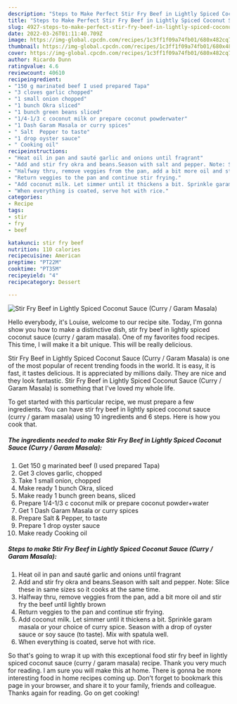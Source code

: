 ```yaml
---
description: "Steps to Make Perfect Stir Fry Beef in Lightly Spiced Coconut Sauce (Curry / Garam Masala)"
title: "Steps to Make Perfect Stir Fry Beef in Lightly Spiced Coconut Sauce (Curry / Garam Masala)"
slug: 4927-steps-to-make-perfect-stir-fry-beef-in-lightly-spiced-coconut-sauce-curry-garam-masala
date: 2022-03-26T01:11:40.709Z
image: https://img-global.cpcdn.com/recipes/1c3ff1f09a74fb01/680x482cq70/stir-fry-beef-in-lightly-spiced-coconut-sauce-curry-garam-masala-recipe-main-photo.jpg
thumbnail: https://img-global.cpcdn.com/recipes/1c3ff1f09a74fb01/680x482cq70/stir-fry-beef-in-lightly-spiced-coconut-sauce-curry-garam-masala-recipe-main-photo.jpg
cover: https://img-global.cpcdn.com/recipes/1c3ff1f09a74fb01/680x482cq70/stir-fry-beef-in-lightly-spiced-coconut-sauce-curry-garam-masala-recipe-main-photo.jpg
author: Ricardo Dunn
ratingvalue: 4.6
reviewcount: 40610
recipeingredient:
- "150 g marinated beef I used prepared Tapa"
- "3 cloves garlic chopped"
- "1 small onion chopped"
- "1 bunch Okra sliced"
- "1 bunch green beans sliced"
- "1/4-1/3 c coconut milk or prepare coconut powderwater"
- "1 Dash Garam Masala or curry spices"
- " Salt  Pepper to taste"
- "1 drop oyster sauce"
- " Cooking oil"
recipeinstructions:
- "Heat oil in pan and sauté garlic and onions until fragrant"
- "Add and stir fry okra and beans.Season with salt and pepper. Note: Slice these in same sizes so it cooks at the same time."
- "Halfway thru, remove veggies from the pan, add a bit more oil and stir fry the beef until lightly brown"
- "Return veggies to the pan and continue stir frying."
- "Add coconut milk. Let simmer until it thickens a bit. Sprinkle garam masala or your choice of curry spice. Season with a drop of oyster sauce or soy sauce (to taste). Mix with spatula well."
- "When everything is coated, serve hot with rice."
categories:
- Recipe
tags:
- stir
- fry
- beef

katakunci: stir fry beef 
nutrition: 110 calories
recipecuisine: American
preptime: "PT22M"
cooktime: "PT35M"
recipeyield: "4"
recipecategory: Dessert

---
```



![Stir Fry Beef in Lightly Spiced Coconut Sauce (Curry / Garam Masala)](https://img-global.cpcdn.com/recipes/1c3ff1f09a74fb01/680x482cq70/stir-fry-beef-in-lightly-spiced-coconut-sauce-curry-garam-masala-recipe-main-photo.jpg)

Hello everybody, it's Louise, welcome to our recipe site. Today, I'm gonna show you how to make a distinctive dish, stir fry beef in lightly spiced coconut sauce (curry / garam masala). One of my favorites food recipes. This time, I will make it a bit unique. This will be really delicious.

Stir Fry Beef in Lightly Spiced Coconut Sauce (Curry / Garam Masala) is one of the most popular of recent trending foods in the world. It is easy, it is fast, it tastes delicious. It is appreciated by millions daily. They are nice and they look fantastic. Stir Fry Beef in Lightly Spiced Coconut Sauce (Curry / Garam Masala) is something that I've loved my whole life.




To get started with this particular recipe, we must prepare a few ingredients. You can have stir fry beef in lightly spiced coconut sauce (curry / garam masala) using 10 ingredients and 6 steps. Here is how you cook that.

<!--inarticleads1-->

##### The ingredients needed to make Stir Fry Beef in Lightly Spiced Coconut Sauce (Curry / Garam Masala):

1. Get 150 g marinated beef (I used prepared Tapa)
1. Get 3 cloves garlic, chopped
1. Take 1 small onion, chopped
1. Make ready 1 bunch Okra, sliced
1. Make ready 1 bunch green beans, sliced
1. Prepare 1/4-1/3 c coconut milk or prepare coconut powder+water
1. Get 1 Dash Garam Masala or curry spices
1. Prepare  Salt &amp; Pepper, to taste
1. Prepare 1 drop oyster sauce
1. Make ready  Cooking oil




<!--inarticleads2-->

##### Steps to make Stir Fry Beef in Lightly Spiced Coconut Sauce (Curry / Garam Masala):

1. Heat oil in pan and sauté garlic and onions until fragrant
1. Add and stir fry okra and beans.Season with salt and pepper. Note: Slice these in same sizes so it cooks at the same time.
1. Halfway thru, remove veggies from the pan, add a bit more oil and stir fry the beef until lightly brown
1. Return veggies to the pan and continue stir frying.
1. Add coconut milk. Let simmer until it thickens a bit. Sprinkle garam masala or your choice of curry spice. Season with a drop of oyster sauce or soy sauce (to taste). Mix with spatula well.
1. When everything is coated, serve hot with rice.




So that's going to wrap it up with this exceptional food stir fry beef in lightly spiced coconut sauce (curry / garam masala) recipe. Thank you very much for reading. I am sure you will make this at home. There is gonna be more interesting food in home recipes coming up. Don't forget to bookmark this page in your browser, and share it to your family, friends and colleague. Thanks again for reading. Go on get cooking!
